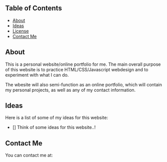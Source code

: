 ## Table of Contents
- [About](#-about)
- [Ideas](#-ideas)
- [License](#-license)
- [Contact Me](#-contact-me)

## About
This is a personal website/online portfolio for me. The main overall purpose of this website is to practice HTML/CSS/Javascript webdesign and to experiment with what I can do.

The wbesite will also semi-function as an online portfolio, which will contain my personal projects, as well as any of my contact information.

## Ideas
Here is a list of some of my ideas for this website:
- [] Think of some ideas for this website..!

## Contact Me
You can contact me at:
